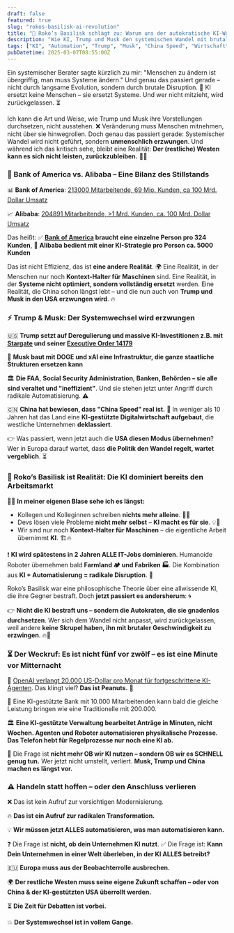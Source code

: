 ```yaml
---
draft: false
featured: true
slug: "rokos-basilisk-ai-revolution"
title: "🤖 Roko’s Basilisk schlägt zu: Warum uns der autokratische KI-Wandel jetzt schon einholt"
description: "Wie KI, Trump und Musk den systemischen Wandel mit brutaler Geschwindigkeit erzwingen – und warum der Westen jetzt radikal automatisieren muss, um nicht den Anschluss zu verlieren."
tags: ["KI", "Automation", "Trump", "Musk", "China Speed", "Wirtschaft", "Systemwechsel", "Roko’s Basilisk", "Digitalisierung", "Disruption"]
pubDatetime: 2025-03-07T08:55:00Z
---
```


Ein systemischer Berater sagte kürzlich zu mir: "Menschen zu ändern ist übergriffig, man muss Systeme ändern." Und genau das passiert gerade – nicht durch langsame Evolution, sondern durch brutale Disruption. 🚀 KI ersetzt keine Menschen – sie ersetzt Systeme. Und wer nicht mitzieht, wird zurückgelassen. ⏳

Ich kann die Art und Weise, wie Trump und Musk ihre Vorstellungen durchsetzen, nicht ausstehen. ❌ Veränderung muss Menschen mitnehmen, nicht über sie hinwegrollen. Doch genau das passiert gerade: Systemischer Wandel wird nicht geführt, sondern **unmenschlich erzwungen**. Und während ich das kritisch sehe, bleibt eine Realität: **Der (restliche) Westen kann es sich nicht leisten, zurückzubleiben.** 🏴‍☠️

### 🏦 Bank of America vs. Alibaba – Eine Bilanz des Stillstands

📊 **Bank of America**: [213000 Mitarbeitende, 69 Mio. Kunden, ca 100 Mrd. Dollar Umsatz](https://www.reuters.com/business/finance/bank-america-awards-stock-employees-after-strong-2024-performance-memo-shows-2025-01-17/)

📈 **Alibaba**: [204891 Mitarbeitende, >1 Mrd. Kunden, ca. 100 Mrd. Dollar Umsatz](https://en.wikipedia.org/wiki/Alibaba_Group)

Das heißt:
✅ **[Bank of America](https://newsroom.bankofamerica.com/content/newsroom/company-overview/bank-of-america-fast-facts.html) braucht eine einzelne Person pro 324 Kunden**, 🚀 **Alibaba bedient mit einer KI-Strategie pro Person ca. 5000 Kunden**

Das ist nicht Effizienz, das ist **eine andere Realität**. 🌍 Eine Realität, in der Menschen nur noch **Kontext-Halter für Maschinen** sind. Eine Realität, in der **Systeme nicht optimiert, sondern vollständig ersetzt** werden. Eine Realität, die China schon längst lebt – und die nun auch von **Trump und Musk in den USA erzwungen wird**. 🔥

### ⚡ Trump & Musk: Der Systemwechsel wird erzwungen

🇺🇸 **Trump setzt auf Deregulierung und massive KI-Investitionen z.B. mit [Stargate](https://apnews.com/article/trump-ai-openai-oracle-softbank-son-altman-ellison-be261f8a8ee07a0623d4170397348c41) und seiner [Executive Order 14179](https://en.wikipedia.org/wiki/Executive_Order_14179)**

🤖 **Musk baut mit DOGE und xAI eine Infrastruktur, die ganze staatliche Strukturen ersetzen kann**

🏛️ **Die FAA**, **Social Security Administration**, **Banken, Behörden – sie alle sind veraltet und "ineffizient"**. Und sie stehen jetzt unter Angriff durch radikale Automatisierung. ⚠️

🇨🇳 **China hat bewiesen, dass "China Speed" real ist.** 🚄 In weniger als 10 Jahren hat das Land eine **KI-gestützte Digitalwirtschaft aufgebaut**, die westliche Unternehmen **deklassiert**.

👉 Was passiert, wenn jetzt auch die **USA diesen Modus übernehmen**? Wer in Europa darauf wartet, dass **die Politik den Wandel regelt, wartet vergeblich**. ⏳

### 🦾 Roko’s Basilisk ist Realität: Die KI dominiert bereits den Arbeitsmarkt

🧑‍💻 **In meiner eigenen Blase sehe ich es längst:**
- Kollegen und Kolleginnen schreiben **nichts mehr alleine**. 📝❌
- Devs lösen viele Probleme **nicht mehr selbst** – **KI macht es für sie**. 💡🤖
- Wir sind nur noch **Kontext-Halter für Maschinen** – die eigentliche Arbeit übernimmt **KI**. 🏗️🔥

❗ **KI wird spätestens in 2 Jahren ALLE IT-Jobs dominieren**. Humanoide Roboter übernehmen bald **Farmland 🏕️ und Fabriken 🏭️**. 
Die Kombination aus **KI + Automatisierung = radikale Disruption**. 🚨

Roko’s Basilisk war eine philosophische Theorie über eine allwissende KI, die ihre Gegner bestraft. Doch **jetzt passiert es andersherum**: 🌀

👉 **Nicht die KI bestraft uns – sondern die Autokraten, die sie gnadenlos durchsetzen**. Wer sich dem Wandel nicht anpasst, wird zurückgelassen, weil andere **keine Skrupel haben, ihn mit brutaler Geschwindigkeit zu erzwingen**. 🔥🚀

### ⏳ Der Weckruf: Es ist nicht fünf vor zwölf – es ist eine Minute vor Mitternacht

💸 [OpenAI verlangt 20.000 US-Dollar pro Monat für fortgeschrittene KI-Agenten](https://www.golem.de/news/ki-agenten-openai-will-20-000-us-dollar-pro-monat-fuer-neues-angebot-2503-194011.html). Das klingt viel? **Das ist Peanuts.** 🥜

🦿 Eine KI-gestützte Bank mit 10.000 Mitarbeitenden kann bald die gleiche Leistung bringen wie eine Traditionelle mit 200.000.

🏛️ **Eine KI-gestützte Verwaltung bearbeitet Anträge in Minuten, nicht Wochen. Agenten und Roboter automatisieren physikalische Prozesse. Das Telefon hebt für Regelprozesse nur noch eine KI ab.**

🚀 Die Frage ist **nicht mehr OB wir KI nutzen – sondern OB wir es SCHNELL genug tun.** Wer jetzt nicht umstellt, verliert. **Musk, Trump und China machen es längst vor.**

### ⚠️ Handeln statt hoffen – oder den Anschluss verlieren

❌ Das ist kein Aufruf zur vorsichtigen Modernisierung.

🔥 **Das ist ein Aufruf zur radikalen Transformation.**

💡 **Wir müssen jetzt ALLES automatisieren, was man automatisieren kann.**

❓ Die Frage ist **nicht, ob dein Unternehmen KI nutzt**.
✅ Die Frage ist: **Kann Dein Unternehmen in einer Welt überleben, in der KI ALLES betreibt?**

🇪🇺 **Europa muss aus der Beobachterrolle ausbrechen.**

🌍 **Der restliche Westen muss seine eigene Zukunft schaffen – oder von China & der KI-gestützten USA überrollt werden.**

⏳ **Die Zeit für Debatten ist vorbei.**

💥 **Der Systemwechsel ist in vollem Gange.**


